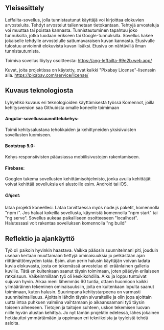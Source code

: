 ## Yleisesittely

Leffailta-sovellus, jolla tunnistautunut käyttäjä voi kirjoittaa elokuvien arvosteluita. Tehdyt arvostelut tallennetaan tietokantaan. Tehtyjä arvosteluja voi muuttaa tai poistaa kannasta. Tunnistautuminen tapahtuu joko tunnuksilla, jotka luodaan erikseen tai Google-tunnuksilla. Sovellus hakee jokaiselle tehdylle arvostelulle sattumavaraisen kuvan kannasta. Etusivulle tulostuu arvioinnit elokuvista kuvan lisäksi. Etusivu on nähtävillä ilman tunnistautumista.

Toimiva sovellus löytyy osoitteesta: <https://ang-leffailta-99e2b.web.app/>

Kuvat, joita projektissa on käytetty, ovat kaikki "Pixabay License"-lisenssin alla.
<https://pixabay.com/service/license/>

## Kuvaus teknologiosta

Lyhyehkö kuvaus eri teknologioiden käyttämisestä työssä
Komennot, joilla kehitysversion saa Githubista omalle koneelle toimimaan

#### Angular-sovellussuunnittelukehys: 
Toimii kehitysalustana tehokkaiden ja kehittyneiden yksisivuisten sovellusten luomiseen.

#### Bootstrap 5.0: 
Kehys responsiivisten pääasiassa mobiilisivustojen rakentamiseen. 

#### Firebase:
Googlen tukema sovellusten kehittämisohjelmisto, jonka avulla kehittäjät voivat kehittää sovelluksia eri alustoille 
esim. Android tai iOS.

##### Ohjeet:
lataa projekti koneellesi. Lataa tarvittaessa myös node.js paketit, komennolla "npm i". Jos haluat kokeilla sovellusta, käynnistä komennolla "npm start" tai "ng serve". Sovellus aukeaa paikalliseen osoitteeseen "localhost". Halutessasi voit rakentaa sovelluksen komennolla "ng build"

## Reflektio ja ajankäyttö

Työ oli paikoin hyvinkin haastava. Vaikka pääosin suunnitelmani piti, jouduin useaan kertaan muuttamaan tiettyjä ominaisuuksia jo pelkästään ajan riittämättömyyden takia. Esim. alun perin halusin käyttäjän voivan ladata kuvia elokuvasta, josta on tekemässä arvostelua eli eräänlainen galleria kuville. Tätä en kuitenkaan saanut täysin toimimaan, joten päädyin erilaiseen ratkaisuun. Vaikeimmillaan työ oli keskikohdilla. Alku ja loppu tuntuivat sujuvan hyvin. Aikaa meni lähemmäs 60 tuntia, ottaen huomioon kaikki ylimääräinen tekeminen ominaisuuksiin, joita en kuitenkaan lopulta saanut toimimaan, kuten halusin. Suurimpana kehitystarpeena on varmasti suunnitelmallisuus. Ajoittain lähdin täysin sivuraiteille ja olin jopa ajoittain uutta intoa puhkuen valmiina vaihtamaan jo aikaansaamani työ täysin toiseen aiheeseen. Tietojen ja taitojen suhteen, uskon tekemisen luovan niille hyvän alustan kehittyä. Jo nyt tämän projektin edetessä, lähes jokainen hetkiauttoi ymmärtämään ja oppimaan eri tekniikoista ja tyyleistä tehdä asioita.  

